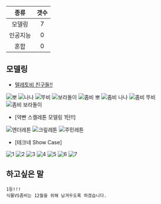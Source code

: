 |   종류  |  갯수  | 
| :---:  | :---: |
| 모델링  | 7 | 
| 인공지능 |  0   | 
|  혼합  |   0   |  
 ## 모델링
 
* [텔레토비 친구들!!](http://cafe.naver.com/minecraftpe/2380034) 

![뽀](http://i.imgur.com/RGTgf4v.png) 
![나나](http://i.imgur.com/NyrCCZX.png) 
![뚜비](http://i.imgur.com/q4aBrlK.png) 
![보라돌이](http://i.imgur.com/rGhzxPD.png)
![좀비 뽀](http://i.imgur.com/HPBS3iq.png) 
![좀비 나나](http://i.imgur.com/WfTvKOz.png) 
![좀비 뚜비](http://i.imgur.com/ZAHjdBY.png) 
![좀비 보라돌이](http://i.imgur.com/ZC0alWA.png) 

* [약빤 스켈레톤 모델링 1탄!!]

![엔더레톤](http://i.imgur.com/bTSdmEz.png)
![크맆레톤](http://i.imgur.com/e71WTxh.png)
![주민레톤](http://i.imgur.com/ODqjfnW.png)

* [테크네 Show Case]

![1](http://i.imgur.com/YxYWlx1.png)
![2](http://i.imgur.com/llubtNd.png)
![3](http://i.imgur.com/kJZvMGh.png)
![4](http://i.imgur.com/UvDxgL6.png)
![5](http://i.imgur.com/0nOmKO0.png)
![6](http://i.imgur.com/qkEYvwe.png)
![7](http://i.imgur.com/LAIfj83.png)

 ## 하고싶은 말 
 
```
1등!!!
식물VS좀비는 12월을 위해 남겨두도록 하겠습니다.
```
